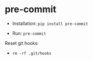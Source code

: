 # pre-commit

- Installation: `pip install pre-commit`

- Run: `pre-commit`

Reset git hooks:
- `rm -rf .git/hooks`
